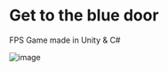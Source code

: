 # Get to the blue door

FPS Game made in Unity & C#

![image](https://github.com/user-attachments/assets/7450d716-5aa8-4480-9dd2-cb8069e1e751)
